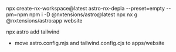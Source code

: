 npx create-nx-workspace@latest astro-nx-depla --preset=empty --pm=npm
npm i -D @nxtensions/astro@latest
npx nx g @nxtensions/astro:app website

npx astro add tailwind

- move astro.config.mjs and tailwind.config.cjs to apps/website
